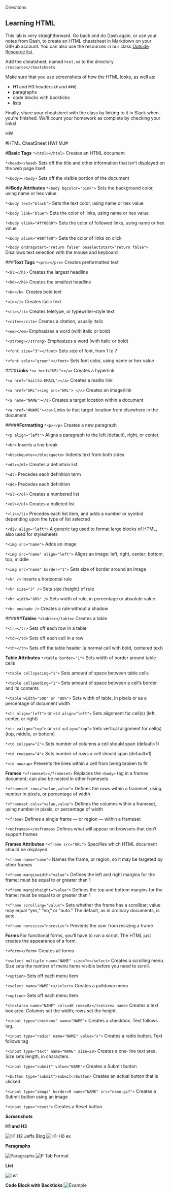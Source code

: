 Directions
## Learning HTML

This lab is very straightforward. Go back and do Dash again, or use your notes
from Dash, to create an HTML cheatsheet in Markdown on your GitHub account. You
can also use the resources in our class 
[Outside Resource list](/resources/outside_resource_list.md).

Add the cheatsheet, named `html.md` to the directory `/resources/cheatsheets`.

Make sure that you use screenshots of how the HTML looks, as well as:

- H1 and H3 headers (`#` and `###`)
- paragraphs
- code blocks with backticks
- lists

Finally, share your cheatsheet with the class by linking to it in Slack when
you're finished. We'll count your homework as complete by checking your links!


HW

#HTML CheatSheet HW1 MJ#

#**Basic Tags**
`*<html></html>` Creates an HTML document

`*<head></head>` Sets off the title and other information that isn’t displayed on the web page itself

`*<body></body>` Sets off the visible portion of the document

##**Body Attributes**
`*<body bgcolor="pink">` Sets the background color, using name or hex value

`*<body text="black">` Sets the text color, using name or hex value

`*<body link="blue">` Sets the color of links, using name or hex value

`*<body vlink="#ff0000">` Sets the color of followed links, using name or hex value

`*<body alink="#00ff00">` Sets the color of links on click

`*<body ondragstart="return false" onselectstart="return false">` Disallows text selection with the mouse and keyboard

###**Text Tags**
`*<pre></pre>` Creates preformatted text

`*<hl></hl>` Creates the largest headline

`*<h6></h6>` Creates the smallest headline

`*<b></b> `Creates bold text

`*<i></i>` Creates italic text

`*<tt></tt>` Creates teletype, or typewriter-style text

`*<cite></cite>` Creates a citation, usually italic

`*<em></em>` Emphasizes a word (with italic or bold)

`*<strong></strong>` Emphasizes a word (with italic or bold)

`*<font size="3"></font>` Sets size of font, from 1 to 7

`*<font color="green"></font>` Sets font color, using name or hex value

####**Links**
`*<a href="URL"></a>` Creates a hyperlink

`*<a href="mailto:EMAIL"></a>` Creates a mailto link

`*<a href="URL"><img src="URL"> </a>` Creates an image/link

`*<a name="NAME"></a>` Creates a target location within a document

`*<a href="#NAME"></a>` Links to that target location from elsewhere in the document

#####**Formatting**
`*<p></p>` Creates a new paragraph

`*<p align="left">` Aligns a paragraph to the left (default), right, or center.

`*<br>` Inserts a line break

`*<blockquote></blockquote>` Indents text from both sides

`*<dl></dl>` Creates a definition list

`*<dt>` Precedes each definition term

`*<dd>` Precedes each definition

`*<ol></ol>` Creates a numbered list

`*<ul></ul>` Creates a bulleted list

`*<li></li>` Precedes each list item, and adds a number or symbol depending upon the type of list selected

`*<div align="left">` A generic tag used to format large blocks of HTML, also used for stylesheets

`*<img src="name">` Adds an image

`*<img src="name" align="left">` Aligns an image: left, right, center; bottom, top, middle

`*<img src="name" border="1">` Sets size of border around an image

`*<hr />` Inserts a horizontal rule

`*<hr size="3" />` Sets size (height) of rule

`*<hr width="80%" />` Sets width of rule, in percentage or absolute value

`*<hr noshade />` Creates a rule without a shadow

######**Tables**
`*<table></table>` Creates a table

`*<tr></tr>` Sets off each row in a table

`*<td></td>` Sets off each cell in a row

`*<th></th>` Sets off the table header (a normal cell with bold, centered text)

**Table Attributes**
`*<table border="1">` Sets width of border around table cells

`*<table cellspacing="1">` Sets amount of space between table cells

`*<table cellpadding="1">` Sets amount of space between a cell’s border and its contents

`*<table width="500" or "80%">` Sets width of table, in pixels or as a percentage of document width

`*<tr align="left">` or `<td align="left">` Sets alignment for cell(s) (left, center, or right)

`*<tr valign="top">` or `<td valign="top">` Sets vertical alignment for cell(s) (top, middle, or bottom)

`*<td colspan="2">` Sets number of columns a cell should span (default=1)

`*<td rowspan="4">` Sets number of rows a cell should span (default=1)

`*<td nowrap>` Prevents the lines within a cell from being broken to fit

**Frames**
`*<frameset></frameset>` Replaces the `<body>` tag in a frames document; can also be nested in other framesets

`*<frameset rows="value,value">` Defines the rows within a frameset, using number in pixels, or percentage of width

`*<frameset cols="value,value">` Defines the columns within a frameset, using number in pixels, or percentage of width

`*<frame>` Defines a single frame — or region — within a frameset

`*<noframes></noframes>` Defines what will appear on browsers that don’t support frames

**Frames Attributes**
`*<frame src="URL">` Specifies which HTML document should be displayed

`*<frame name="name">` Names the frame, or region, so it may be targeted by other frames

`*<frame marginwidth="value">` Defines the left and right margins for the frame; must be equal to or greater than 1

`*<frame marginheight="value">` Defines the top and bottom margins for the frame; must be equal to or greater than 1

`*<frame scrolling="value">` Sets whether the frame has a scrollbar; value may equal “yes,” “no,” or “auto.” The default, as in ordinary documents, is auto.

`*<frame noresize="noresize">` Prevents the user from resizing a frame

**Forms**
For functional forms, you’ll have to run a script. The HTML just creates the appearance of a form.

`*<form></form>` Creates all forms

`*<select multiple name="NAME" size=?></select>` Creates a scrolling menu. Size sets the number of menu items visible before you need to scroll.

`*<option>` Sets off each menu item

`*<select name="NAME"></select>` Creates a pulldown menu

`*<option>` Sets off each menu item

`*<textarea name="NAME" cols=40 rows=8></textarea name>` Creates a text box area. Columns set the width; rows set the height.

`*<input type="checkbox" name="NAME">` Creates a checkbox. Text follows tag.

`*<input type="radio" name="NAME" value="x">` Creates a radio button. Text follows tag

`*<input type="text" name="NAME" size=20>` Creates a one-line text area. Size sets length, in characters.

`*<input type="submit" value="NAME">` Creates a Submit button


`*<button type="submit">Submit</button>` Creates an actual button that is clicked

`*<input type="image" border=0 name="NAME" src="name.gif">` Creates a Submit button using an image

`*<input type="reset">` Creates a Reset button

__*Screenshots*__

**H1 and H3**

![H1,H2 Jeffs Blog](https://i.imgur.com/ttIuH0B.jpg)
![H1-H6 ex](https://i.imgur.com/YvnomFL.png)

**Paragraphs**

![Paragraphs](https://i.imgur.com/qMIMt2o.jpg)
![P Tab Format](https://i.imgur.com/uqwOYzZ.png)

**List**

![List](https://i.imgur.com/Yqtr2fA.jpg)

**Code Block with Backticks**
![Example](https://i.imgur.com/HmPeDDf.png)


